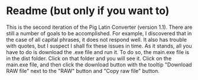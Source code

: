 # Readme (but only if you want to)
This is the second iteration of the Pig Latin Converter (version 1.1). There are still a number of goals to be accomplished. 
For example, I discovered that in the case of all capital phrases, it does not respond well. It also has trouble with 
quotes, but I suspect I shall fix these issues in time. As it stands, all you have to do is download the .exe file and run it.
To do so, the main.exe file is in the dist folder. Click on that folder and you will see it. Click on the main.exe file,
and then click the download button with the tooltip "Download RAW file" next to the "RAW" button and "Copy raw file" button.
